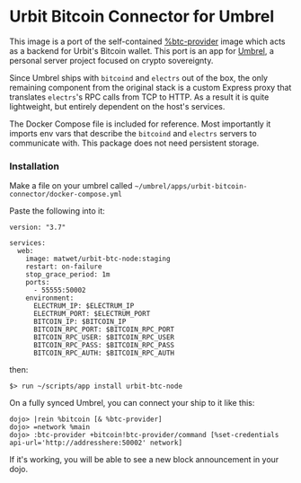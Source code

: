 # Urbit Bitcoin Connector for Umbrel

This image is a port of the self-contained [%btc-provider](https://github.com/wexpertsystems/urbit-bitcoin-node) image which acts as a backend for Urbit's Bitcoin wallet. This port is an app for [Umbrel](https://getumbrel.com/), a personal server project focused on crypto sovereignty.

Since Umbrel ships with `bitcoind` and `electrs` out of the box, the only remaining component from the original stack is a custom Express proxy that translates `electrs`'s RPC calls from TCP to HTTP. As a result it is quite lightweight, but entirely dependent on the host's services.

The Docker Compose file is included for reference. Most importantly it imports env vars that describe the `bitcoind` and `electrs` servers to communicate with. This package does not need persistent storage.

### Installation

Make a file on your umbrel called `~/umbrel/apps/urbit-bitcoin-connector/docker-compose.yml`

Paste the following into it:

```
version: "3.7"

services:
  web:
    image: matwet/urbit-btc-node:staging
    restart: on-failure
    stop_grace_period: 1m
    ports:
      - 55555:50002
    environment:
      ELECTRUM_IP: $ELECTRUM_IP
      ELECTRUM_PORT: $ELECTRUM_PORT
      BITCOIN_IP: $BITCOIN_IP
      BITCOIN_RPC_PORT: $BITCOIN_RPC_PORT
      BITCOIN_RPC_USER: $BITCOIN_RPC_USER
      BITCOIN_RPC_PASS: $BITCOIN_RPC_PASS
      BITCOIN_RPC_AUTH: $BITCOIN_RPC_AUTH
```

then: 

```
$> run ~/scripts/app install urbit-btc-node
```
On a fully synced Umbrel, you can connect your ship to it like this:

```
dojo> |rein %bitcoin [& %btc-provider]
dojo> =network %main
dojo> :btc-provider +bitcoin!btc-provider/command [%set-credentials api-url='http://addresshere:50002' network]
```

If it's working, you will be able to see a new block announcement in your dojo.
